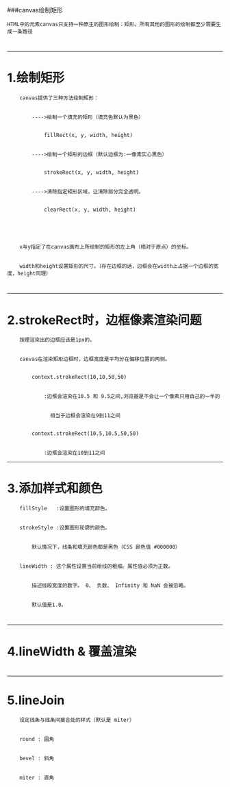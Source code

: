 ###canvas绘制矩形


	HTML中的元素canvas只支持一种原生的图形绘制：矩形。所有其他的图形的绘制都至少需要生成一条路径





# 	

---

# 1.绘制矩形


		canvas提供了三种方法绘制矩形：


			---->绘制一个填充的矩形（填充色默认为黑色）


				fillRect(x, y, width, height)


			---->绘制一个矩形的边框（默认边框为:一像素实心黑色）


				strokeRect(x, y, width, height)


			---->清除指定矩形区域，让清除部分完全透明。	


				clearRect(x, y, width, height)


				


		x与y指定了在canvas画布上所绘制的矩形的左上角（相对于原点）的坐标。


		width和height设置矩形的尺寸。（存在边框的话，边框会在width上占据一个边框的宽度，height同理）


	


# 	

---

# 2.strokeRect时，边框像素渲染问题


		按理渲染出的边框应该是1px的，


		canvas在渲染矩形边框时，边框宽度是平均分在偏移位置的两侧。


			context.strokeRect(10,10,50,50)


				:边框会渲染在10.5 和 9.5之间,浏览器是不会让一个像素只用自己的一半的


				  相当于边框会渲染在9到11之间


			context.strokeRect(10.5,10.5,50,50)


				:边框会渲染在10到11之间


	




---

# 	3.添加样式和颜色


		fillStyle   :设置图形的填充颜色。


		strokeStyle :设置图形轮廓的颜色。


			默认情况下，线条和填充颜色都是黑色（CSS 颜色值 #000000）


		lineWidth : 这个属性设置当前绘线的粗细。属性值必须为正数。


			描述线段宽度的数字。 0、 负数、 Infinity 和 NaN 会被忽略。


			默认值是1.0。


			


# 	

---

# 4.lineWidth & 覆盖渲染


	


# 	

---

# 5.lineJoin


		设定线条与线条间接合处的样式（默认是 miter）


		round : 圆角


		bevel : 斜角


		miter : 直角


		


		


		